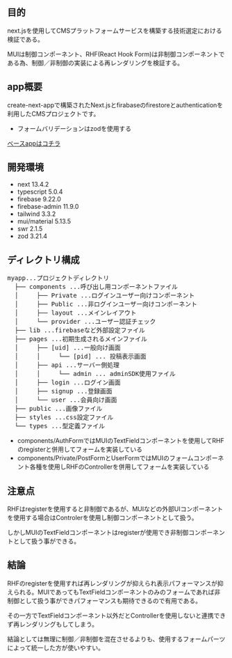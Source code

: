 ## 目的
next.jsを使用してCMSプラットフォームサービスを構築する技術選定における検証である。

MUIは制御コンポーネント、RHF(React Hook Form)は非制御コンポーネントである為、制御／非制御の実装による再レンダリングを検証する。

## app概要
create-next-appで構築されたNext.jsとfirabaseのfirestoreとauthenticationを利用したCMSプロジェクトです。

* フォームバリデーションはzodを使用する

[ベースappはコチラ](https://github.com/k-gitest/next-ts-fire-auth-store-tailwind-withMUI)

## 開発環境

* next 13.4.2
* typescript 5.0.4
* firebase 9.22.0
* firebase-admin 11.9.0
* tailwind 3.3.2
* mui/material 5.13.5
* swr 2.1.5
* zod 3.21.4

## ディレクトリ構成

<pre>
myapp...プロジェクトディレクトリ
  ├── components ...呼び出し用コンポーネントファイル
  │     ├── Private ...ログインユーザー向けコンポーネント
  │     ├── Public ...非ログインユーザー向けコンポーネント
  │     ├── layout ...メインレイアウト
  │     └── provider ...ユーザー認証チェック
  ├── lib ...firebaseなど外部設定ファイル
  ├── pages ...初期生成されるメインファイル
  │     ├── [uid] ...一般向け画面
  │     │     └── [pid] ... 投稿表示画面
  │     ├── api ...サーバー側処理
  │     │     └── admin ... adminSDK使用ファイル
  │     ├── login ...ログイン画面
  │     ├── signup ...登録画面
  │     └── user ...会員向け画面
  ├── public ...画像ファイル
  ├── styles ...css設定ファイル
  └── types ...型定義ファイル
</pre>

* components/AuthFormではMUIのTextFieldコンポーネントを使用してRHFのregisterと併用してフォームを実装している
* components/Private/PostFormとUserFormではMUIのフォームコンポーネント各種を使用しRHFのControllerを併用してフォームを実装している

## 注意点

RHFはregisterを使用すると非制御であるが、MUIなどの外部UIコンポーネントを使用する場合はControlerを使用し制御コンポーネントとして扱う。

しかしMUIのTextFieldコンポーネントはregisterが使用でき非制御コンポーネントとして扱う事ができる。

## 結論

RHFのregisterを使用すれば再レンダリングが抑えられ表示パフォーマンスが抑えられる。MUIであってもTextFieldコンポーネントのみのフォームであれば非制御として扱う事ができパフォーマンスも期待できるので有用である。

その一方でTextFieldコンポーネント以外だとControllerを使用しないと連携できず再レンダリングもしてしまう。

結論としては無理に制御／非制御を混在させるよりも、使用するフォームパーツによって統一した方が使いやすい。
